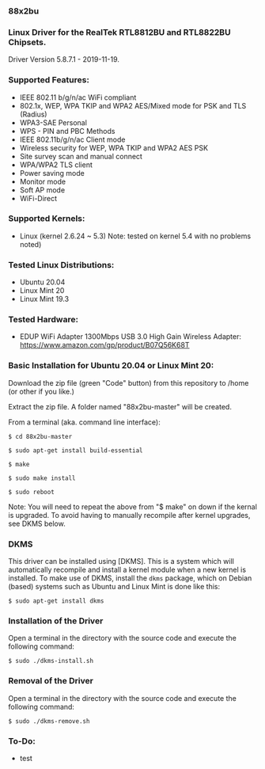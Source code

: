 ### 88x2bu

### Linux Driver for the RealTek RTL8812BU and RTL8822BU Chipsets.

Driver Version 5.8.7.1 - 2019-11-19.

### Supported Features:

- IEEE 802.11 b/g/n/ac WiFi compliant
- 802.1x, WEP, WPA TKIP and WPA2 AES/Mixed mode for PSK and TLS (Radius)
- WPA3-SAE Personal
- WPS - PIN and PBC Methods
- IEEE 802.11b/g/n/ac Client mode
- Wireless security for WEP, WPA TKIP and WPA2 AES PSK
- Site survey scan and manual connect
- WPA/WPA2 TLS client
- Power saving mode
- Monitor mode
- Soft AP mode
- WiFi-Direct

### Supported Kernels:

- Linux (kernel 2.6.24 ~ 5.3)
  Note: tested on kernel 5.4 with no problems noted)

### Tested Linux Distributions:

- Ubuntu 20.04
- Linux Mint 20
- Linux Mint 19.3

### Tested Hardware:

- EDUP WiFi Adapter 1300Mbps USB 3.0 High Gain Wireless Adapter:
  https://www.amazon.com/gp/product/B07Q56K68T

### Basic Installation for Ubuntu 20.04 or Linux Mint 20:

Download the zip file (green "Code" button) from this repository to /home (or other if you like.)

Extract the zip file. A folder named "88x2bu-master" will be created.

From a terminal (aka. command line interface):
```
$ cd 88x2bu-master
```
```
$ sudo apt-get install build-essential
```
```
$ make
```
```
$ sudo make install
```
```
$ sudo reboot
```

Note: You will need to repeat the above from "$ make" on down if the kernal is upgraded. To avoid having to manually recompile after kernel upgrades, see DKMS below.

### DKMS
This driver can be installed using [DKMS]. This is a system which will automatically recompile and install a kernel module when a new kernel is installed. To make use of DKMS, install the `dkms` package, which on Debian (based) systems such as Ubuntu and Linux Mint is done like this:
```
$ sudo apt-get install dkms
```

### Installation of the Driver
Open a terminal in the directory with the source code and execute the following command:
```
$ sudo ./dkms-install.sh
```

### Removal of the Driver
Open a terminal in the directory with the source code and execute the following command:
```
$ sudo ./dkms-remove.sh
```

### To-Do:

- test
